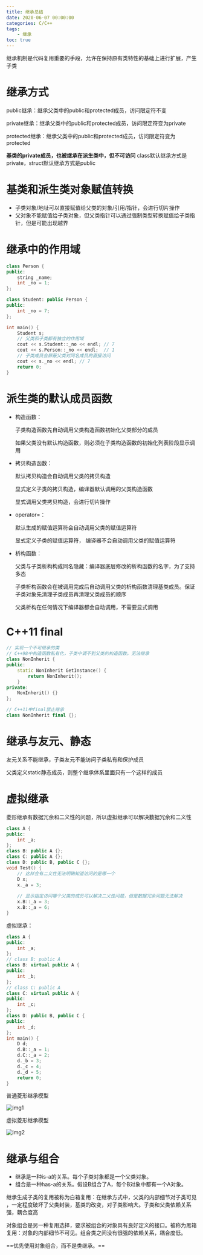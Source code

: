 ```yaml
---
title: 继承总结
date: 2020-06-07 00:00:00
categories: C/C++
tags:
    - 继承
toc: true
---
```


继承机制是代码复用重要的手段，允许在保持原有类特性的基础上进行扩展，产生子类

# 继承方式

public继承：继承父类中的public和protected成员，访问限定符不变

private继承：继承父类中的public和protected成员，访问限定符变为private

protected继承：继承父类中的public和protected成员，访问限定符变为protected

**基类的private成员，也被继承在派生类中，但不可访问**
class默认继承方式是private，struct默认继承方式是public

# 基类和派生类对象赋值转换

- 子类对象/地址可以直接赋值给父类的对象/引用/指针，会进行切片操作
- 父对象不能赋值给子类对象，但父类指针可以通过强制类型转换赋值给子类指针，但是可能出现越界

# 继承中的作用域

```cpp
class Person {
public:
    string _name;
    int _no = 1;
};

class Student: public Person {
public:
    int _no = 7;
};

int main() {
    Student s;
    // 父类和子类都有独立的作用域
    cout << s.Student::_no << endl; // 7
    cout << s.Person::_no << endl;  // 1
    // 子类成员会屏蔽父类对同名成员的直接访问
    cout << s._no << endl; // 7
    return 0;
}
```

# 派生类的默认成员函数

- 构造函数：

  子类构造函数先自动调用父类构造函数初始化父类部分的成员

  如果父类没有默认构造函数，则必须在子类构造函数的初始化列表阶段显示调用

- 拷贝构造函数：

  默认拷贝构造会自动调用父类的拷贝构造

  显式定义子类的拷贝构造，编译器默认调用的父类构造函数

  显式调用父类拷贝构造，会进行切片操作

- operator=：

  默认生成的赋值运算符会自动调用父类的赋值运算符

  显式定义子类的赋值运算符， 编译器不会自动调用父类的赋值运算符

- 析构函数：

  父类与子类析构构成同名隐藏：编译器底层修改的析构函数的名字，为了支持多态

  子类析构函数会在被调用完成后自动调用父类的析构函数清理基类成员。保证子类对象先清理子类成员再清理父类成员的顺序

  父类析构在任何情况下编译器都会自动调用，不需要显式调用

# C++11 final

```cpp
// 实现一个不可继承的类
// C++98中构造函数私有化，子类中调不到父类的构造函数。无法继承
class NonInherit {
public:
    static NonInherit GetInstance() {
        return NonInherit();
    }
private:
    NonInherit() {}
};

// C++11中final禁止继承
class NonInherit final {};
```

# 继承与友元、静态

友元关系不能继承，子类友元不能访问子类私有和保护成员

父类定义static静态成员，则整个继承体系里面只有一个这样的成员

# 虚拟继承

菱形继承有数据冗余和二义性的问题，所以虚拟继承可以解决数据冗余和二义性

```cpp
class A {
public:
    int _a;
};
class B: public A {};
class C: public A {};
class D: public B, public C {};
void Test() {
    // 这样会有二义性无法明确知道访问的是哪一个
    D x;
    x._a = 3;
 
    // 显示指定访问哪个父类的成员可以解决二义性问题，但是数据冗余问题无法解决
    x.B::_a = 3;
    x.B::_a = 6;
}
```

虚拟继承：

```cpp
class A {
public:
    int _a;
};
// class B: public A
class B: virtual public A {
public:
    int _b;
};
// class C: public A
class C: virtual public A {
public:
    int _c;
};
class D: public B, public C {
public:
    int _d;
};
int main() {
    D d;
    d.B::_a = 1;
    d.C::_a = 2;
    d._b = 3;
    d._c = 4;
    d._d = 5;
    return 0;
}
```
普通菱形继承模型

![img1](img1.png)

虚拟菱形继承模型

![img2](img2.png)

# 继承与组合

- 继承是一种is-a的关系。每个子类对象都是一个父类对象。
- 组合是一种has-a的关系。假设B组合了A，每个B对象中都有一个A对象。

继承生成子类的复用被称为白箱复用：在继承方式中，父类的内部细节对子类可见 ，一定程度破坏了父类封装，基类的改变，对子类影响大。子类和父类依赖关系强，耦合度高

对象组合是另一种复用选择，要求被组合的对象具有良好定义的接口。被称为黑箱复用：对象的内部细节不可见。组合类之间没有很强的依赖关系，耦合度低。

==优先使用对象组合，而不是类继承。==
